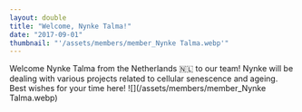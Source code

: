 ```yaml
---
layout: double
title: "Welcome, Nynke Talma!"
date: "2017-09-01"
thumbnail: "'/assets/members/member_Nynke Talma.webp'"
---
```

 Welcome Nynke Talma from the Netherlands 🇳🇱 to our team! Nynke will be dealing with various projects related to cellular senescence and ageing. Best wishes for your time here!
 ![](/assets/members/member_Nynke Talma.webp)

 